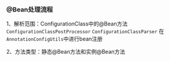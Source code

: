### @Bean处理流程
1、解析范围：ConfigurationClass中的@Bean方法
`ConfigurationClassPostProcessor`
`ConfigurationClassParser`
在`AnnotationConfigUtils`中进行bean注册

2、方法类型：静态@Bean方法和实例@Bean方法
